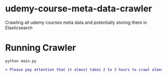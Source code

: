 # udemy-course-meta-data-crawler
Crawling all udemy courses meta data and potentially storing them in Elasticsearch

# Running Crawler
`python main.py`

```diff
+ Please pay attention that it almost takes 2 to 3 hours to crawl almost 100000 course meta data on Udemy.
```
